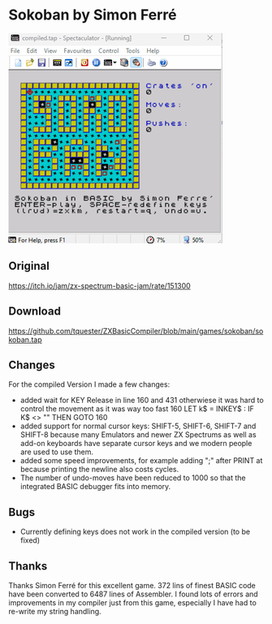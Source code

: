 # Sokoban by Simon Ferré

![Sokoban](https://github.com/tquester/ZXBasicCompiler/blob/main/games/sokoban/sokoban.gif)

## Original 
https://itch.io/jam/zx-spectrum-basic-jam/rate/151300

## Download
https://github.com/tquester/ZXBasicCompiler/blob/main/games/sokoban/sokoban.tap

## Changes

For the compiled Version I made a few changes:
* added wait for KEY Release in line 160 and 431 otherwiese it was hard to control the movement as it was way too fast
  160 LET k$ = INKEY$ : IF K$ <> "" THEN GOTO 160
* added support for normal cursor keys: SHIFT-5, SHIFT-6, SHIFT-7 and SHIFT-8 because many Emulators and newer ZX Spectrums as well as add-on keyboards have separate cursor keys and we modern people are used to use them.
* added some speed improvements, for example adding ";" after PRINT at because printing the newline also costs cycles.
* The number of undo-moves have been reduced to 1000 so that the integrated BASIC debugger fits into memory.

## Bugs
* Currently defining keys does not work in the compiled version (to be fixed)
## Thanks
Thanks Simon Ferré for this excellent game. 372 lins of finest BASIC code have been converted to 6487 lines of Assembler.
I found lots of errors and improvements in my compiler just from this game, especially I have had to re-write my string handling.

